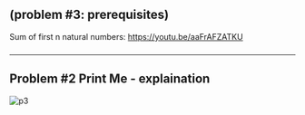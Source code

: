 ## (problem #3: prerequisites)<br>

Sum of first n natural numbers: https://youtu.be/aaFrAFZATKU

###

---

## Problem #2 Print Me - explaination

![p3](https://user-images.githubusercontent.com/78859273/213685062-6775c1a8-dfc8-4aff-a431-2f3fe085a3ad.png)
